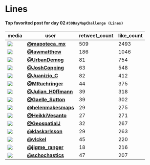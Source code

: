 # Lines

#### Top favorited post for day 02 `#30DayMapChallenge (Lines)`
| media                                                            | user                                                                                   |   retweet_count |   like_count |
|------------------------------------------------------------------|----------------------------------------------------------------------------------------|-----------------|--------------|
| ![](https://pbs.twimg.com/media/FDOaEMhUUAEPSuH.jpg)             | **[@mapoteca_mx](https://twitter.com/mapoteca_mx/status/1455676801456349190)**         |             509 |         2493 |
| ![](https://pbs.twimg.com/media/FDNk-XIXMAQUeqc.jpg)             | **[@Iawmatthew](https://twitter.com/Iawmatthew/status/1455619779402866699)**           |             186 |         1046 |
| ![](https://pbs.twimg.com/media/FDJwOzQWEAkckP5.png)             | **[@UrbanDemog](https://twitter.com/UrbanDemog/status/1455349418182467584)**           |              81 |          754 |
| ![](https://pbs.twimg.com/media/FDN3ctAXMAMx2Il.jpg)             | **[@JoshCopping](https://twitter.com/JoshCopping/status/1455648837016690690)**         |              63 |          548 |
| ![](https://pbs.twimg.com/media/FDMVthiWYAYsG54.jpg)             | **[@Juanizio_C](https://twitter.com/Juanizio_C/status/1455531201821806599)**           |              82 |          412 |
| ![](https://pbs.twimg.com/media/FDLPh_DWUAIVNf-.jpg)             | **[@MRuehringer](https://twitter.com/MRuehringer/status/1455453832666886144)**         |              44 |          375 |
| ![](https://pbs.twimg.com/media/FDLZnPuWUAA64Nx.jpg)             | **[@Julian_H0ffmann](https://twitter.com/Julian_H0ffmann/status/1455465511597350915)** |              39 |          318 |
| ![](https://pbs.twimg.com/media/FCkee7BXMAY40-O.jpg)             | **[@Gaelle_Sutton](https://twitter.com/Gaelle_Sutton/status/1455435003786051591)**     |              39 |          302 |
| ![](https://pbs.twimg.com/media/FDNQUjVWEAgClz4.jpg)             | **[@helenmakesmaps](https://twitter.com/helenmakesmaps/status/1455595712989761541)**   |              29 |          275 |
| ![](https://pbs.twimg.com/media/FDLYBbkXsAE9rkh.png)             | **[@HeikkiVesanto](https://twitter.com/HeikkiVesanto/status/1455463316034310146)**     |              27 |          271 |
| ![](https://pbs.twimg.com/tweet_video_thumb/FDNIWFtXIAQAvnJ.jpg) | **[@GeospatialJ](https://twitter.com/GeospatialJ/status/1455586706661560330)**         |              32 |          267 |
| ![](https://pbs.twimg.com/media/FCtHg0QX0AYI_tH.jpg)             | **[@klaskarlsson](https://twitter.com/klaskarlsson/status/1455448089959956482)**       |              29 |          263 |
| ![](https://pbs.twimg.com/media/FDL_Q4dWYAExyMw.png)             | **[@vlckel](https://twitter.com/vlckel/status/1455507279097204738)**                   |              45 |          220 |
| ![](https://pbs.twimg.com/media/FDMz9kWVQAAewFe.jpg)             | **[@jigme_ranger](https://twitter.com/jigme_ranger/status/1455564244162809857)**       |              18 |          216 |
| ![](https://pbs.twimg.com/media/FDHMNnnXEIszftf.jpg)             | **[@schochastics](https://twitter.com/schochastics/status/1455508236598132737)**       |              47 |          207 |
 
